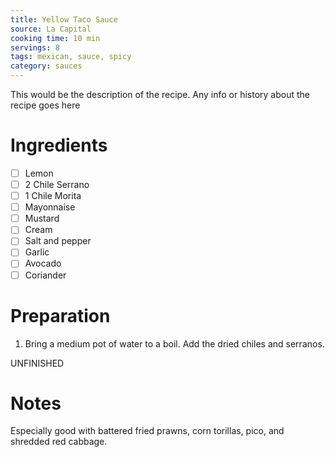 ```yaml
---
title: Yellow Taco Sauce
source: La Capital
cooking time: 10 min
servings: 8
tags: mexican, sauce, spicy
category: sauces
---
```


This would be the description of the recipe. Any info or history about the recipe goes here

Ingredients
===========

* [ ] Lemon
* [ ] 2 Chile Serrano
* [ ] 1 Chile Morita
* [ ] Mayonnaise
* [ ] Mustard
* [ ] Cream
* [ ] Salt and pepper
* [ ] Garlic
* [ ] Avocado
* [ ] Coriander

Preparation
===========
1. Bring a medium pot of water to a boil. Add the dried chiles and serranos.

UNFINISHED

Notes
=====

Especially good with battered fried prawns, corn torillas, pico, and shredded red cabbage.
